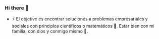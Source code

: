 ### Hi there 👋

- ⚡ El objetivo es encontrar soluciones a problemas empresariales y sociales con principios científicos o matemáticos 🔎. Estar bien con mi familia, con dios y
conmigo mismo 💫.

<!--
**AlexCoderlin/AlexCoderlin** is a ✨ _special_ ✨ repository because its `README.md` (this file) appears on your GitHub profile.

Here are some ideas to get you started:

- 🔭 I’m currently working on ...
- 🌱 I’m currently learning ...
- 👯 I’m looking to collaborate on ...
- 🤔 I’m looking for help with ...
- 💬 Ask me about ...
- 📫 How to reach me: ...
- 😄 Pronouns: ...
- ⚡ Fun fact: ...
-->
